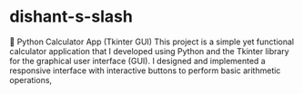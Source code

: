 # dishant-s-slash
🧮 Python Calculator App (Tkinter GUI) This project is a simple yet functional calculator application that I developed using Python and the Tkinter library for the graphical user interface (GUI). I designed and implemented a responsive interface with interactive buttons to perform basic arithmetic operations,
